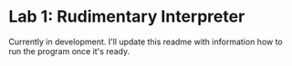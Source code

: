 # Lab 1: Rudimentary Interpreter
Currently in development. I'll update this readme with information how to run the program once it's ready.